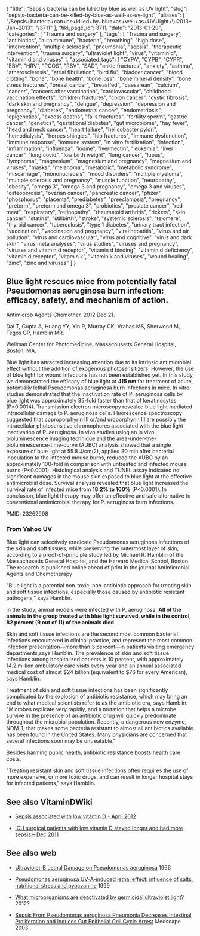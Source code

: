 {
    "title": "Sepsis bacteria can be killed by blue as well as UV light",
    "slug": "sepsis-bacteria-can-be-killed-by-blue-as-well-as-uv-light",
    "aliases": [
        "/Sepsis+bacteria+can+be+killed+by+blue+as+well+as+UV+light+\u2013+Jan+2013",
        "/3711"
    ],
    "tiki_page_id": 3711,
    "date": "2013-01-29",
    "categories": [
        "Trauma and surgery"
    ],
    "tags": [
        "Trauma and surgery",
        "antibiotics",
        "autoimmune",
        "bacteria",
        "breathing",
        "high dose",
        "intervention",
        "multiple sclerosis",
        "pneumonia",
        "sepsis",
        "therapeutic intervention",
        "trauma surgery",
        "ultraviolet light",
        "virus",
        "vitamin d",
        "vitamin d and viruses"
    ],
    "associated_tags": [
        "CYPA",
        "CYPB",
        "CYPR",
        "EBV",
        "HRV",
        "PCOS",
        "RSV",
        "SAD",
        "ankle fractures",
        "anxiety",
        "asthma",
        "atherosclerosis",
        "atrial fibrillation",
        "bird flu",
        "bladder cancer",
        "blood clotting",
        "bone",
        "bone health",
        "bone loss",
        "bone mineral density",
        "bone stress fractures",
        "breast cancer",
        "breastfed",
        "caesarean",
        "calcium",
        "cancer",
        "cancers after vaccination",
        "cardiovascular",
        "childhood vaccination effects",
        "children fractures",
        "colon cancer",
        "cystic fibrosis",
        "dark skin and pregnancy",
        "dengue",
        "depression",
        "depression and pregnancy",
        "diabetes",
        "endometrial cancer",
        "endometriosis",
        "epigenetics",
        "excess deaths",
        "falls fractures",
        "fertility sperm",
        "gastric cancer",
        "genetics",
        "gestational diabetes",
        "gut microbiome",
        "hay fever",
        "head and neck cancer",
        "heart failure",
        "helicobacter pylori",
        "hemodialysis",
        "herpes shingles",
        "hip fractures",
        "immune dysfunction",
        "immune response",
        "immune system",
        "in vitro fertilization",
        "infection",
        "inflammation",
        "influenza",
        "iodine",
        "ivermectin",
        "leukemia",
        "liver cancer",
        "long covid",
        "low birth weight",
        "lung cancer",
        "lupus",
        "lymphoma",
        "magnesium",
        "magnesium and pregnancy",
        "magnesium and viruses",
        "masks",
        "melanoma",
        "metabolic",
        "metabolic syndrome",
        "miscarriage",
        "mononucleosis",
        "mood disorders",
        "multiple myeloma",
        "multiple sclerosis and pregnancy",
        "muscle function",
        "neuropathy",
        "obesity",
        "omega 3",
        "omega 3 and pregnancy",
        "omega 3 and viruses",
        "osteoporosis",
        "ovarian cancer",
        "pancreatic cancer",
        "pfizer",
        "phosphorus",
        "placenta",
        "prediabetes",
        "preeclampsia",
        "pregnancy",
        "preterm",
        "preterm and omega 3",
        "probiotics",
        "prostate cancer",
        "red meat",
        "respiratory",
        "retinopathy",
        "rheumatoid arthritis",
        "rickets",
        "skin cancer",
        "statins",
        "stillbirth",
        "stroke",
        "systemic sclerosis",
        "telomere",
        "thyroid cancer",
        "tuberculosis",
        "type 1 diabetes",
        "urinary tract infection",
        "vaccination",
        "vaccination and pregnancy",
        "viral hepatitis",
        "virus and air pollution",
        "virus and cardiovascular",
        "virus and cognitive",
        "virus and dark skin",
        "virus meta analyses",
        "virus studies",
        "viruses and pregnancy",
        "viruses and vitamin d receptor",
        "vitamin d binding",
        "vitamin d deficiency",
        "vitamin d receptor",
        "vitamin k",
        "vitamin k and viruses",
        "wound healing",
        "zinc",
        "zinc and viruses"
    ]
}


## Blue light rescues mice from potentially fatal Pseudomonas aeruginosa burn infection: efficacy, safety, and mechanism of action.

Antimicrob Agents Chemother. 2012 Dec 21. 

Dai T, Gupta A, Huang YY, Yin R, Murray CK, Vrahas MS, Sherwood M, Tegos GP, Hamblin MR.

Wellman Center for Photomedicine, Massachusetts General Hospital, Boston, MA.

Blue light has attracted increasing attention due to its intrinsic antimicrobial effect without the addition of exogenous photosensitizers. However, the use of blue light for wound infections has not been established yet. In this study, we demonstrated the efficacy of blue light at  **415 nm** for treatment of acute, potentially lethal Pseudomonas aeruginosa burn infections in mice. In vitro studies demonstrated that the inactivation rate of P. aeruginosa cells by blue light was approximately 35-fold faster than that of keratinocytes (P=0.0014). Transmission electron microscopy revealed blue light mediated intracellular damage to P. aeruginosa cells. Fluorescence spectroscopy suggested that coproporphyrin III or/and uroporphyrin III are possibly the intracellular photosensitive chromophores associated with the blue light inactivation of P. aeruginosa. In vivo studies using an in vivo bioluminescence imaging technique and the area-under-the-bioluminescence-time-curve (AUBC) analysis showed that a single exposure of blue light at 55.8 J/cm(2), applied 30 min after bacterial inoculation to the infected mouse burns, reduced the AUBC by an approximately 100-fold in comparison with untreated and infected mouse burns (P<0.0001). Histological analysis and TUNEL assay indicated no significant damages in the mouse skin exposed to blue light at the effective antimicrobial dose. Survival analysis revealed that blue light increased the survival rate of infected mice from  **18.2% to 100%**  (P<0.0001). In conclusion, blue light therapy may offer an effective and safe alternative to conventional antimicrobial therapy for P. aeruginosa burn infections.

PMID:     23262998

### From Yahoo UV

Blue light can selectively eradicate Pseudomonas aeruginosa infections of the skin and soft tissues, while preserving the outermost layer of skin, according to a proof-of-principle study led by Michael R. Hamblin of the Massachusetts General Hospital, and the Harvard Medical School, Boston. The research is published online ahead of print in the journal Antimicrobial Agents and Chemotherapy

"Blue light is a potential non-toxic, non-antibiotic approach for treating skin and soft tissue infections, especially those caused by antibiotic resistant pathogens," says Hamblin.

In the study, animal models were infected with P. aeruginosa.  **All of the animals in the group treated with blue light survived, while in the control, 82 percent (9 out of 11) of the animals died.** 

Skin and soft tissue infections are the second most common bacterial infections encountered in clinical practice, and represent the most common infection presentation—more than 3 percent—in patients visiting emergency departments,says Hamblin. The prevalence of skin and soft tissue infections among hospitalized patients is 10 percent, with approximately 14.2 million ambulatory care visits every year and an annual associated medical cost of almost $24 billion (equivalent to $76 for every American), says Hamblin.

Treatment of skin and soft tissue infections has been significantly complicated by the explosion of antibiotic resistance, which may bring an end to what medical scientists refer to as the antibiotic era, says Hamblin. "Microbes replicate very rapidly, and a mutation that helps a microbe survive in the presence of an antibiotic drug will quickly predominate throughout the microbial population. Recently, a dangerous new enzyme, NDM-1, that makes some bacteria resistant to almost all antibiotics available has been found in the United States. Many physicians are concerned that several infections soon may be untreatable."

Besides harming public health, antibiotic resistance boosts health care costs.

"Treating resistant skin and soft tissue infections often requires the use of more expensive, or more toxic drugs, and can result in longer hospital stays for infected patients," says Hamblin.

## See also VitaminDWiki

* [Sepsis associated with low vitamin D - April 2012](/tags/sepsis-associated-with-low-vitamin-d-april-2012.html)

* [ICU surgical patients with low vitamin D stayed longer and had more sepsis – Dec 2011](/tags/icu-surgical-patients-with-low-vitamin-d-stayed-longer-and-had-more-sepsis-dec-2011.html)

## See also web

* [Ultraviolet-B Lethal Damage on Pseudomonas aeruginosa](http://link.springer.com/article/10.1007%2Fs002849900090?LI=true) 1966

* [Pseudomonas aeruginosa UV-A-induced lethal effect: influence of salts, nutritional stress and pyocyanine](http://www.sciencedirect.com/science/article/pii/S1011134499000718%20) 1999

* [What microorganisms are deactivated by germicidal ultraviolet light?](http://www.ultraviolet.com/microorgan.htm)  2012?

* [Sepsis From Pseudomonas aeruginosa Pneumonia Decreases Intestinal Proliferation and Induces Gut Epithelial Cell Cycle Arrest](http://www.medscape.com/viewarticle/457319%20) Medscape 2003